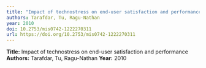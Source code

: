 ```yaml
---
title: "Impact of technostress on end-user satisfaction and performance"
authors: Tarafdar, Tu, Ragu-Nathan
year: 2010
doi: 10.2753/mis0742-1222270311
url: https://doi.org/10.2753/mis0742-1222270311
---
```

**Title:** Impact of technostress on end-user satisfaction and performance
**Authors:** Tarafdar, Tu, Ragu-Nathan
**Year:** 2010